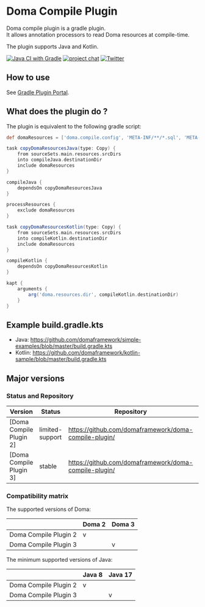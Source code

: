 Doma Compile Plugin
===================

Doma compile plugin is a gradle plugin.  
It allows annotation processors to read Doma resources at compile-time.

The plugin supports Java and Kotlin.

[![Java CI with Gradle](https://github.com/domaframework/doma-compile-plugin/workflows/Java%20CI%20with%20Gradle/badge.svg)](https://github.com/domaframework/doma-compile-plugin/actions?query=workflow%3A%22Java+CI+with+Gradle%22)
[![project chat](https://img.shields.io/badge/zulip-join_chat-green.svg)](https://domaframework.zulipchat.com)
[![Twitter](https://img.shields.io/badge/twitter-@domaframework-blue.svg?style=flat)](https://twitter.com/domaframework)

How to use
----------

See [Gradle Plugin Portal](https://plugins.gradle.org/plugin/org.domaframework.doma.compile).

What does the plugin do ?
-------------------------

The plugin is equivalent to the following gradle script:

```groovy
def domaResources = ['doma.compile.config', 'META-INF/**/*.sql', 'META-INF/**/*.script']

task copyDomaResourcesJava(type: Copy) {
    from sourceSets.main.resources.srcDirs
    into compileJava.destinationDir
    include domaResources
}

compileJava {
    dependsOn copyDomaResourcesJava
}

processResources {
    exclude domaResources
}

task copyDomaResourcesKotlin(type: Copy) {
    from sourceSets.main.resources.srcDirs
    into compileKotlin.destinationDir
    include domaResources
}

compileKotlin {
    dependsOn copyDomaResourcesKotlin
}

kapt {
    arguments {
        arg('doma.resources.dir', compileKotlin.destinationDir)
    }
}
```

Example build.gradle.kts
------------------------

- Java: https://github.com/domaframework/simple-examples/blob/master/build.gradle.kts
- Kotlin: https://github.com/domaframework/kotlin-sample/blob/master/build.gradle.kts

Major versions
---------------------

### Status and Repository

| Version                 | Status          | Repository                                            | Branch |
|-------------------------|-----------------|-------------------------------------------------------|--------|
| [Doma Compile Plugin 2] | limited-support | https://github.com/domaframework/doma-compile-plugin/ | 2.x    |
| [Doma Compile Plugin 3] | stable          | https://github.com/domaframework/doma-compile-plugin/ | master |

### Compatibility matrix

The supported versions of Doma:

|                       | Doma 2 | Doma 3 |
|-----------------------|--------|--------|
| Doma Compile Plugin 2 | v      |        |
| Doma Compile Plugin 3 |        | v      |

The minimum supported versions of Java:

|                       | Java 8 | Java 17 |
|-----------------------|--------|---------|
| Doma Compile Plugin 2 | v      |         |
| Doma Compile Plugin 3 |        | v       |
